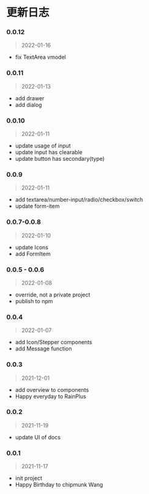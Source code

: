 # 更新日志

### 0.0.12
> 2022-01-16

- fix TextArea vmodel

### 0.0.11
> 2022-01-13

- add drawer
- add dialog

### 0.0.10
> 2022-01-11

- update usage of input
- update input has clearable
- update button has secondary(type)

### 0.0.9
> 2022-01-11

- add textarea/number-input/radio/checkbox/switch
- update form-item

### 0.0.7-0.0.8
> 2022-01-10

- update Icons
- add FormItem

### 0.0.5 - 0.0.6
> 2022-01-08

- override, not a private project
- publish to npm

### 0.0.4
> 2022-01-07

- add Icon/Stepper components
- add Message function

### 0.0.3
> 2021-12-01

- add overview to components
- Happy everyday to RainPlus

### 0.0.2
> 2021-11-19

- update UI of docs

### 0.0.1
> 2021-11-17

- init project
- Happy Birthday to chipmunk Wang